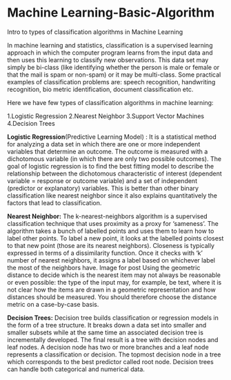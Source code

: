 # Machine Learning-Basic-Algorithm
Intro to types of classification algorithms in Machine Learning

In machine learning and statistics, classification is a supervised learning approach in which the computer program learns from the input data and then uses this learning to classify new observations. This data set may simply be bi-class (like identifying whether the person is male or female or that the mail is spam or non-spam) or it may be multi-class. Some practical examples of classification problems are: speech recognition, handwriting recognition, bio metric identification, document classification etc.

Here we have few types of classification algorithms in machine learning:

1.Logistic Regression
2.Nearest Neighbor
3.Support Vector Machines
4.Decision Trees


**Logistic Regression**(Predictive Learning Model) :
It is a statistical method for analyzing a data set in which there are one or more independent variables that determine an outcome. The outcome is measured with a dichotomous variable (in which there are only two possible outcomes). The goal of logistic regression is to find the best fitting model to describe the relationship between the dichotomous characteristic of interest (dependent variable = response or outcome variable) and a set of independent (predictor or explanatory) variables. This is better than other binary classification like nearest neighbor since it also explains quantitatively the factors that lead to classification.

**Nearest Neighbor:**
The k-nearest-neighbors algorithm is a supervised classification technique that uses proximity as a proxy for ‘sameness’. The algorithm takes a bunch of labelled points and uses them to learn how to label other points. To label a new point, it looks at the labelled points closest to that new point (those are its nearest neighbors). Closeness is typically expressed in terms of a dissimilarity function. Once it checks with ‘k’ number of nearest neighbors, it assigns a label based on whichever label the most of the neighbors have.
Image for post
Using the geometric distance to decide which is the nearest item may not always be reasonable or even possible: the type of the input may, for example, be text, where it is not clear how the items are drawn in a geometric representation and how distances should be measured. You should therefore choose the distance metric on a case-by-case basis.

**Decision Trees:**
Decision tree builds classification or regression models in the form of a tree structure. It breaks down a data set into smaller and smaller subsets while at the same time an associated decision tree is incrementally developed. The final result is a tree with decision nodes and leaf nodes. A decision node has two or more branches and a leaf node represents a classification or decision. The topmost decision node in a tree which corresponds to the best predictor called root node. Decision trees can handle both categorical and numerical data.
